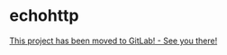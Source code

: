 # echohttp

[This project has been moved to GitLab! - See you there!](https://gitlab.com/n0r1sk/echohttp)

